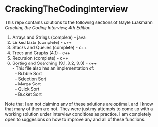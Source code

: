 CrackingTheCodingInterview
==========================

<p>This repo contains solutions to the following sections of Gayle Laakmann <i>Cracking the Coding Interview, 4th Edition</i></p>
  <ol>
  <li>Arrays and Strings (complete) - java</li>
  <li>Linked Lists (complete) - c++</li>
  <li>Stacks and Queues (complete) - c++</li>
  <li>Trees and Graphs (4.1) - c++</li>
  <li>Recursion (complete) - c++</li>
  <li>Sorting and Searching (9.1, 9.2, 9.3) - c++<br>
    - This file also has an implementation of:<br>
      &nbsp;&nbsp;- Bubble Sort<br>
      &nbsp;&nbsp;- Selection Sort<br>
      &nbsp;&nbsp;- Merge Sort<br>
      &nbsp;&nbsp;- Quick Sort<br>
      &nbsp;&nbsp;- Bucket Sort<br>
  </li>
  </ol>
      
<p>Note that I am not claiming any of these solutions are optimal, and I know that many of them are not. They were just my attempts to come up with a working solution under interview conditions as practice. I am completely open to suggesions on how to improve any and all of these functions.</p>

